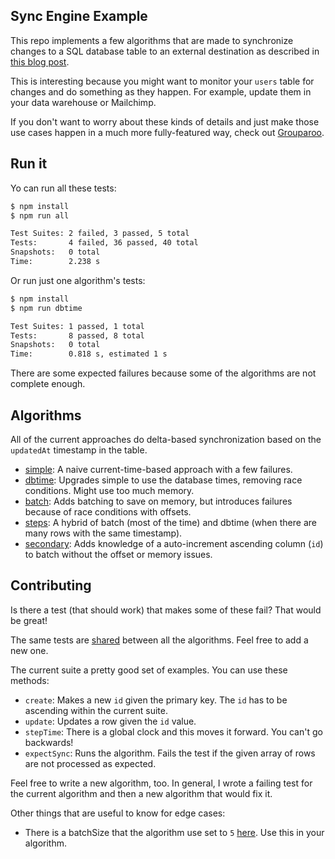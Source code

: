 ## Sync Engine Example

This repo implements a few algorithms that are made to synchronize changes to a SQL database table to an external destination as described in [this blog post](TODO).

This is interesting because you might want to monitor your `users` table for changes and do something as they happen. For example, update them in your data warehouse or Mailchimp.

If you don't want to worry about these kinds of details and just make those use cases happen in a much more fully-featured way, check out [Grouparoo](https://github.com/grouparoo/grouparoo).

## Run it

Yo can run all these tests:

```bash
$ npm install
$ npm run all

Test Suites: 2 failed, 3 passed, 5 total
Tests:       4 failed, 36 passed, 40 total
Snapshots:   0 total
Time:        2.238 s
```

Or run just one algorithm's tests:

```bash
$ npm install
$ npm run dbtime

Test Suites: 1 passed, 1 total
Tests:       8 passed, 8 total
Snapshots:   0 total
Time:        0.818 s, estimated 1 s
```

There are some expected failures because some of the algorithms are not complete enough.

## Algorithms

All of the current approaches do delta-based synchronization based on the `updatedAt` timestamp in the table.

- [simple](https://github.com/grouparoo/sync-engine-example/blob/master/algorithms/simple.js): A naive current-time-based approach with a few failures.
- [dbtime](https://github.com/grouparoo/sync-engine-example/blob/master/algorithms/dbtime.js): Upgrades simple to use the database times, removing race conditions. Might use too much memory.
- [batch](https://github.com/grouparoo/sync-engine-example/blob/master/algorithms/batch.js): Adds batching to save on memory, but introduces failures because of race conditions with offsets.
- [steps](https://github.com/grouparoo/sync-engine-example/blob/master/algorithms/steps.js): A hybrid of batch (most of the time) and dbtime (when there are many rows with the same timestamp).
- [secondary](https://github.com/grouparoo/sync-engine-example/blob/master/algorithms/secondary.js): Adds knowledge of a auto-increment ascending column (`id`) to batch without the offset or memory issues.

## Contributing

Is there a test (that should work) that makes some of these fail? That would be great!

The same tests are [shared](https://github.com/grouparoo/sync-engine-example/blob/master/__tests__/util/test.js) between all the algorithms. Feel free to add a new one.

The current suite a pretty good set of examples. You can use these methods:

- `create`: Makes a new `id` given the primary key. The `id` has to be ascending within the current suite.
- `update`: Updates a row given the `id` value.
- `stepTime`: There is a global clock and this moves it forward. You can't go backwards!
- `expectSync`: Runs the algorithm. Fails the test if the given array of rows are not processed as expected.

Feel free to write a new algorithm, too. In general, I wrote a failing test for the current algorithm and then a new algorithm that would fix it.

Other things that are useful to know for edge cases:

- There is a batchSize that the algorithm use set to `5` [here](https://github.com/grouparoo/sync-engine-example/blob/master/lib/database.js). Use this in your algorithm.

